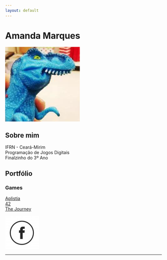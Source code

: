 ```yaml
---
layout: default
---
```

# Amanda Marques   
![](dinofauro.png)


## Sobre mim
  IFRN - Ceará-Mirim   
  Programação de Jogos Digitais   
  Finalzinho do 3º Ano   
  
## Portfólio   
### Games

[Aplistia](https://amanda13.github.io/Aplistia/)   
[42](amanda13.github.io/Jogo/)   
[The Journey](amanda13.github.io/TheJourney/)



![facebook.png](facebook.png)

* * *

[//]: # (Não aparece)


